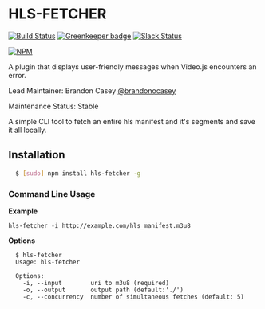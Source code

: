# HLS-FETCHER

[![Build Status](https://travis-ci.org/videojs/hls-fetcher.svg?branch=master)](https://travis-ci.org/videojs/hls-fetcher)
[![Greenkeeper badge](https://badges.greenkeeper.io/videojs/hls-fetcher.svg)](https://greenkeeper.io/)
[![Slack Status](http://slack.videojs.com/badge.svg)](http://slack.videojs.com)

[![NPM](https://nodei.co/npm/hls-fetcher.png?downloads=true&downloadRank=true)](https://nodei.co/npm/hls-fetcher/)

A plugin that displays user-friendly messages when Video.js encounters an error.

Lead Maintainer: Brandon Casey [@brandonocasey](https://github.com/brandonocasey)

Maintenance Status: Stable

A simple CLI tool to fetch an entire hls manifest and it's segments and save it all locally.

## Installation

``` bash
  $ [sudo] npm install hls-fetcher -g
```

### Command Line Usage

**Example**
```
hls-fetcher -i http://example.com/hls_manifest.m3u8
```

**Options**
```
  $ hls-fetcher
  Usage: hls-fetcher

  Options:
    -i, --input        uri to m3u8 (required)
    -o, --output       output path (default:'./')
    -c, --concurrency  number of simultaneous fetches (default: 5)
```

